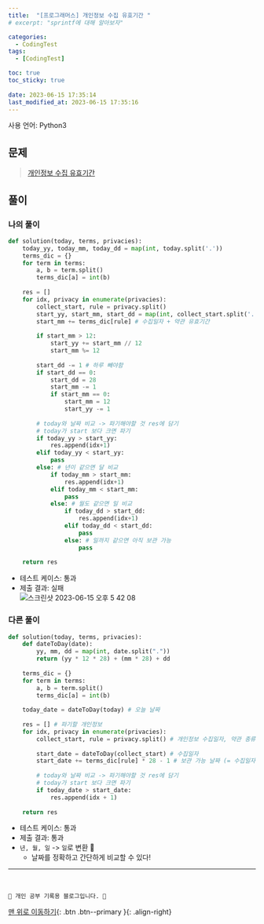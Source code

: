 ```yaml
---
title:  "[프로그래머스] 개인정보 수집 유효기간 "
# excerpt: "sprintf에 대해 알아보자"

categories:
  - CodingTest
tags:
  - [CodingTest]

toc: true
toc_sticky: true
 
date: 2023-06-15 17:35:14
last_modified_at: 2023-06-15 17:35:16
---
```


사용 언어: Python3

## 문제
> [개인정보 수집 유효기간](https://school.programmers.co.kr/learn/courses/30/lessons/150370)

## 풀이
### 나의 풀이
```py
def solution(today, terms, privacies):
    today_yy, today_mm, today_dd = map(int, today.split('.'))
    terms_dic = {}
    for term in terms:
        a, b = term.split()
        terms_dic[a] = int(b)
        
    res = []
    for idx, privacy in enumerate(privacies):
        collect_start, rule = privacy.split()
        start_yy, start_mm, start_dd = map(int, collect_start.split('.'))
        start_mm += terms_dic[rule] # 수집일자 + 약관 유효기간
        
        if start_mm > 12:
            start_yy += start_mm // 12
            start_mm %= 12
            
        start_dd -= 1 # 하루 빼야함
        if start_dd == 0:
            start_dd = 28
            start_mm -= 1
            if start_mm == 0:
                start_mm = 12
                start_yy -= 1
        
        # today와 날짜 비교 -> 파기해야할 것 res에 담기
        # today가 start 보다 크면 파기
        if today_yy > start_yy:
            res.append(idx+1)
        elif today_yy < start_yy:
            pass
        else: # 년이 같으면 달 비교
            if today_mm > start_mm:
                res.append(idx+1)
            elif today_mm < start_mm:
                pass
            else: # 월도 같으면 일 비교
                if today_dd > start_dd:
                    res.append(idx+1)
                elif today_dd < start_dd:
                    pass
                else: # 일까지 같으면 아직 보관 가능
                    pass
    
    return res
```
- 테스트 케이스: 통과
- 제출 결과: 실패<br>
![스크린샷 2023-06-15 오후 5 42 08](https://github.com/minju412/jenkins-test/assets/59405576/cd7e2b75-3875-4229-b524-0e789db8e0d4)

### 다른 풀이
```py
def solution(today, terms, privacies):
    def dateToDay(date):
        yy, mm, dd = map(int, date.split("."))
        return (yy * 12 * 28) + (mm * 28) + dd
    
    terms_dic = {}
    for term in terms:
        a, b = term.split()
        terms_dic[a] = int(b)
        
    today_date = dateToDay(today) # 오늘 날짜
        
    res = [] # 파기할 개인정보
    for idx, privacy in enumerate(privacies):
        collect_start, rule = privacy.split() # 개인정보 수집일자, 약관 종류
        
        start_date = dateToDay(collect_start) # 수집일자
        start_date += terms_dic[rule] * 28 - 1 # 보관 가능 날짜 (= 수집일자 + 약관 유효기간 - 1)
        
        # today와 날짜 비교 -> 파기해야할 것 res에 담기
        # today가 start 보다 크면 파기
        if today_date > start_date:
            res.append(idx + 1)
    
    return res
```

- 테스트 케이스: 통과
- 제출 결과: 통과
- `년, 월, 일` -> `일`로 변환 🌟
    - 날짜를 정확하고 간단하게 비교할 수 있다!


***
<br>


    💛 개인 공부 기록용 블로그입니다. 👻

[맨 위로 이동하기](#){: .btn .btn--primary }{: .align-right}